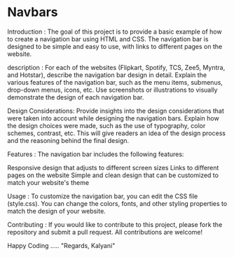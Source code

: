 # Navbars

Introduction   :
The goal of this project is to provide a basic example of how to create a navigation bar using HTML and CSS. The navigation bar is designed to be simple and easy to use, with links to different pages on the website.


description :  For each of the websites (Flipkart, Spotify, TCS, Zee5, Myntra, and Hotstar), describe the navigation bar design in detail. Explain the various features of the navigation bar, such as the menu items, submenus, drop-down menus, icons, etc. Use screenshots or illustrations to visually demonstrate the design of each navigation bar.

Design Considerations: Provide insights into the design considerations that were taken into account while designing the navigation bars. Explain how the design choices were made, such as the use of typography, color schemes, contrast, etc. This will give readers an idea of the design process and the reasoning behind the final design.

Features      :
The navigation bar includes the following features:

Responsive design that adjusts to different screen sizes
Links to different pages on the website
Simple and clean design that can be customized to match your website's theme


Usage        :
To customize the navigation bar, you can edit the CSS file (style.css). You can change the colors, fonts, and other styling properties to match the design of your website.

Contributing      :
If you would like to contribute to this project, please fork the repository and submit a pull request. All contributions are welcome!  


Happy Coding .....
"Regards, Kalyani"
